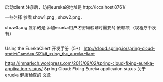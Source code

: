 启动client 注册后，访问eureka的地址是 http://localhost:8761/

一些注释 参看 show1.png , show2.png .

show3.png 显示的是  添加erueka用户名密码验证时需要的 依赖项 （现程序中没有）

--------------

Using the EurekaClient 开发手册（5*）
http://cloud.spring.io/spring-cloud-static/Camden.SR1/#_using_the_eurekaclient


https://jmnarloch.wordpress.com/2015/09/02/spring-cloud-fixing-eureka-application-status/
Spring Cloud: Fixing Eureka application status
关于erueka 健康检查的 文章